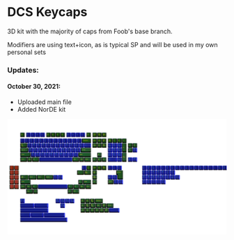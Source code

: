 # DCS Keycaps

3D kit with the majority of caps from Foob's base branch.

Modifiers are using text+icon, as is typical SP and will be used in my own personal sets

### Updates: ###

#### October 30, 2021: ####
- Uploaded main file
- Added NorDE kit

![Template](https://github.com/paulgali/DCS_keycaps/blob/master/Sample_Kits/template.png)
